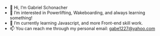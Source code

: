 - 👋 Hi, I’m Gabriel Schonacher
- 👀 I’m interested in Powerlifting, Wakeboarding, and always learning something!
- 🌱 I’m currently learning Javascript, and more Front-end skill work.
- 📫 You can reach me through my personal email: gabe1227@yahoo.com

<!---
gabester1227/gabester1227 is a ✨ special ✨ repository because its `README.md` (this file) appears on your GitHub profile.
You can click the Preview link to take a look at your changes.
--->
